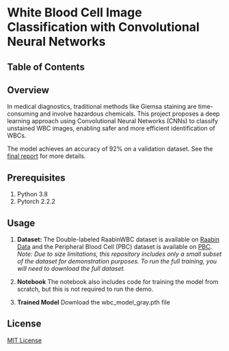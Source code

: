 # White Blood Cell Image Classification with Convolutional Neural Networks

## Table of Contents

## Overview

In medical diagnostics, traditional methods like Giemsa staining are time-consuming and involve hazardous chemicals. This project proposes a deep learning approach using Convolutional Neural Networks (CNNs) to classify unstained WBC images, enabling safer and more efficient identification of WBCs.

The model achieves an accuracy of 92% on a validation dataset.  See the [final report](report/final_report.md) for more details.

## Prerequisites

1. Python 3.8
2. Pytorch 2.2.2

## Usage

1.  **Dataset:**  The Double-labeled RaabinWBC  dataset is available on [Raabin Data](https://dl.raabindata.com/WBC/Cropped_double_labeled/) and the Peripheral Blood Cell (PBC) dataset is available on [PBC](https://data.mendeley.com/datasets/snkd93bnjr/1). *Note: Due to size limitations, this repository includes only a small subset of the dataset for demonstration purposes. To run the full training, you will need to download the full dataset.*

2.  **Notebook** The notebook also includes code for training the model from scratch, but this is not required to run the demo.

3.  **Trained Model** Download the wbc_model_gray.pth file

## License

[MIT License](LICENSE)
